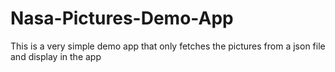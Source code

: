 # Nasa-Pictures-Demo-App
This is a very simple demo app that only fetches the pictures from a json file and display in the app
